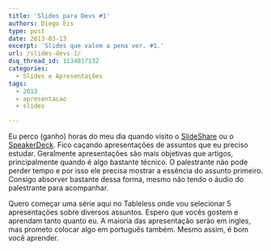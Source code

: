 ```yaml
---
title: 'Slides para Devs #1'
authors: Diego Eis
type: post
date: 2013-03-13
excerpt: 'Slides que valem a pena ver. #1.'
url: /slides-devs-1/
dsq_thread_id: 1134817132
categories:
  - Slides e Apresentações
tags:
  - 2013
  - apresentacao
  - slides

---
```

Eu perco (ganho) horas do meu dia quando visito o [SlideShare][1] ou o [SpeakerDeck][2]. Fico caçando apresentações de assuntos que eu preciso estudar. Geralmente apresentações são mais objetivas que artigos, principalmente quando é algo bastante técnico. O palestrante não pode perder tempo e por isso ele precisa mostrar a essência do assunto primeiro. Consigo absorver bastante dessa forma, mesmo não tendo o áudio do palestrante para acompanhar. 

Quero começar uma série aqui no Tableless onde vou selecionar 5 apresentações sobre diversos assuntos. Espero que vocês gostem e aprendam tanto quanto eu. A maioria das apresentação serão em ingles, mas prometo colocar algo em português também. Mesmo assim, é bom você aprender.

 [1]: https://www.slideshare.net/
 [2]: https://speakerdeck.com/